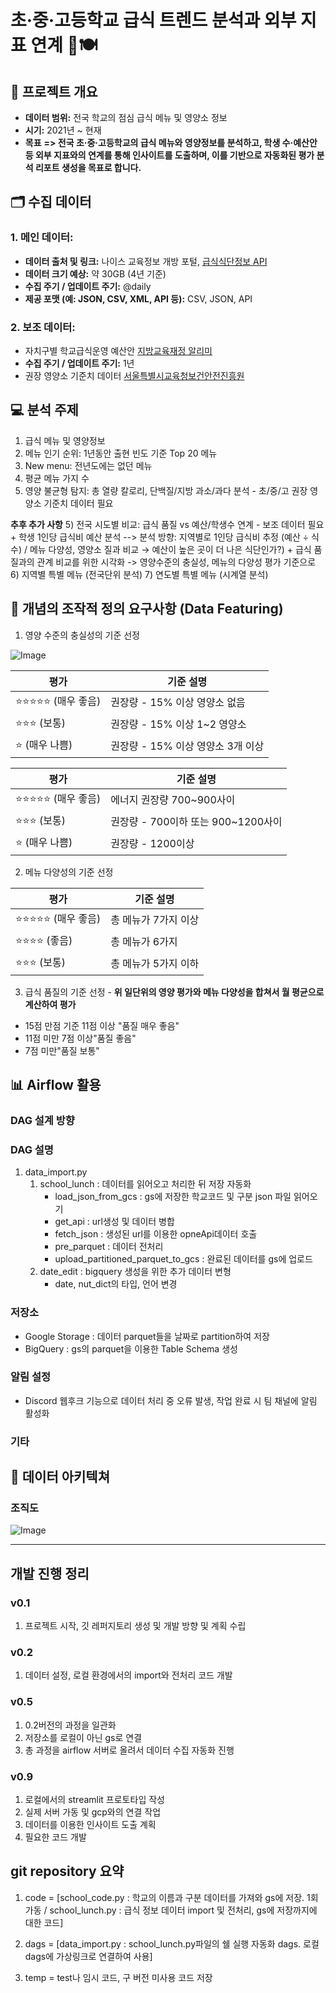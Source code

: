 # 초·중·고등학교 급식 트렌드 분석과 외부 지표 연계 🍱🍽️

## :rocket: 프로젝트 개요
- **데이터 범위:** 전국 학교의 점심 급식 메뉴 및 영양소 정보
- **시기:** 2021년 ~ 현재
- **목표** 
**=> 전국 초·중·고등학교의 급식 메뉴와 영양정보를 분석하고, 학생 수·예산안 등 외부 지표와의 연계를 통해 인사이트를 도출하며, 이를 기반으로 자동화된 평가 분석 리포트 생성을 목표로 합니다.**

## 🗂️ 수집 데이터

### 1. 메인 데이터: 
- **데이터 출처 및 링크:** 나이스 교육정보 개방 포털, [급식식단정보 API](https://open.neis.go.kr/portal/data/service/selectServicePage.do?page=1&rows=10&sortColumn=&sortDirection=&infId=OPEN17320190722180924242823&infSeq=2)
- **데이터 크기 예상:** 약 30GB (4년 기준)
- **수집 주기 / 업데이트 주기:** @daily
- **제공 포맷 (예: JSON, CSV, XML, API 등):** CSV, JSON, API


### 2. 보조 데이터:
- 자치구별 학교급식운영 예산안 [지방교육재정 알리미](https://www.eduinfo.go.kr/portal/open/openData/dataSetPage.do#none;)
- **수집 주기 / 업데이트 주기:** 1년 
- 권장 영양소 기준치 데이터 [서울특별시교육청보건안전진흥원](https://bogun.sen.go.kr/fus/MI000000000000000562/html/cont0010v.do)


## 💻 분석 주제

1) 급식 메뉴 및 영양정보
2) 메뉴 인기 순위: 1년동안 출현 빈도 기준 Top 20 메뉴
3) New menu: 전년도에는 없던 메뉴
4) 평균 메뉴 가지 수
5) 영양 불균형 탐지: 총 열량 칼로리, 단백질/지방 과소/과다 분석 - 초/중/고 권장 영양소 기준치 데이터 필요

**추후 추가 사항**
5) 전국 시도별 비교: 급식 품질 vs 예산/학생수 연계 - 보조 데이터 필요
      + 학생 1인당 급식비 예산 분석 --> 분석 방향: 지역별로 1인당 급식비 추정 (예산 ÷ 식 수) / 메뉴 다양성, 영양소 질과 비교 → 예산이 높은 곳이 더 나은 식단인가?)
      + 급식 품질과의 관계 비교를 위한 시각화 -> 영양수준의 충실성, 메뉴의 다양성 평가 기준으로
6) 지역별 특별 메뉴 (전국단위 분석)
7) 연도별 특별 메뉴 (시계열 분석)

## 📌 개념의 조작적 정의 요구사항 (Data Featuring)

1) 영양 수준의 충실성의 기준 선정

![Image](https://github.com/user-attachments/assets/21745637-fe51-45b7-ad66-511bdae69684)

| 평가           | 기준 설명                          |
|----------------|-------------------------------------|
| ⭐⭐⭐⭐⭐ (매우 좋음)    | 권장량 - 15% 이상 영양소 없음            |
| ⭐⭐⭐ (보통)    | 권장량 - 15% 이상 1~2 영양소            |
| ⭐ (매우 나쁨)      | 권장량 - 15% 이상 영양소 3개 이상         |

| 평가           | 기준 설명                          |
|----------------|-------------------------------------|
| ⭐⭐⭐⭐⭐ (매우 좋음)    | 에너지 권장량 700~900사이           |
| ⭐⭐⭐ (보통)    | 권장량 - 700이하 또는 900~1200사이         |
| ⭐ (매우 나쁨)      | 권장량 - 1200이상        |

2) 메뉴 다양성의 기준 선정

| 평가           | 기준 설명                          |
|----------------|-------------------------------------|
| ⭐⭐⭐⭐⭐ (매우 좋음)    | 총 메뉴가 7가지 이상           |
| ⭐⭐⭐⭐ (좋음)    | 총 메뉴가 6가지        |
| ⭐⭐⭐ (보통)      | 총 메뉴가 5가지 이하      |

3) 급식 품질의 기준 선정 - **위 일단위의 영양 평가와 메뉴 다양성을 합쳐서 월 평균으로 계산하여 평가**
- 15점 만점 기준 11점 이상 "품질 매우 좋음"
- 11점 미만 7점 이상"품질 좋음"
- 7점 미만"품질 보통"


## 📊 Airflow 활용

### DAG 설계 방향 

### DAG 설명
1. data_import.py
   1. school_lunch : 데이터를 읽어오고 처리한 뒤 저장 자동화
         - load_json_from_gcs : gs에 저장한 학교코드 및 구분 json 파일 읽어오기
         - get_api : url생성 및 데이터 병합
         - fetch_json : 생성된 url를 이용한 opneApi데이터 호출
         - pre_parquet : 데이터 전처리
         - upload_partitioned_parquet_to_gcs : 완료된 데이터를 gs에 업로드
   2. date_edit : bigquery 생성을 위한 추가 데이터 변형
         - date, nut_dict의 타입, 언어 변경

### 저장소 
- Google Storage : 데이터 parquet들을 날짜로 partition하여 저장
- BigQuery : gs의 parquet을 이용한 Table Schema 생성

### 알림 설정
- Discord 웹후크 기능으로 데이터 처리 중 오류 발생, 작업 완료 시 팀 채널에 알림 활성화

### 기타


## 💠 데이터 아키텍쳐

### 조직도

![Image](https://github.com/user-attachments/assets/e48719dd-3931-4386-a609-597941169c01)



-------------------------------------------------------------------


## 개발 진행 정리

### v0.1
1. 프로젝트 시작, 깃 레퍼지토리 생성 및 개발 방향 및 계획 수립

### v0.2
1. 데이터 설정, 로컬 환경에서의 import와 전처리 코드 개발

### v0.5
1. 0.2버전의 과정을 일관화
2. 저장소를 로컬이 아닌 gs로 연결
3. 총 과정을 airflow 서버로 올려서 데이터 수집 자동화 진행

### v0.9
1. 로컬에서의 streamlit 프로토타입 작성
2. 실제 서버 가동 및 gcp와의 연결 작업
3. 데이터를 이용한 인사이트 도출 계획
4. 필요한 코드 개발



## git repository 요약

1. code = [school_code.py : 학교의 이름과 구분 데이터를 가져와 gs에 저장. 1회 가동 /
            school_lunch.py : 급식 정보 데이터 import 및 전처리, gs에 저장까지에 대한 코드]

2. dags = [data_import.py : school_lunch.py파일의 쉘 실행 자동화 dags. 로컬 dags에 가상링크로 연결하여 사용]

3. temp = test나 임시 코드, 구 버전 미사용 코드 저장
